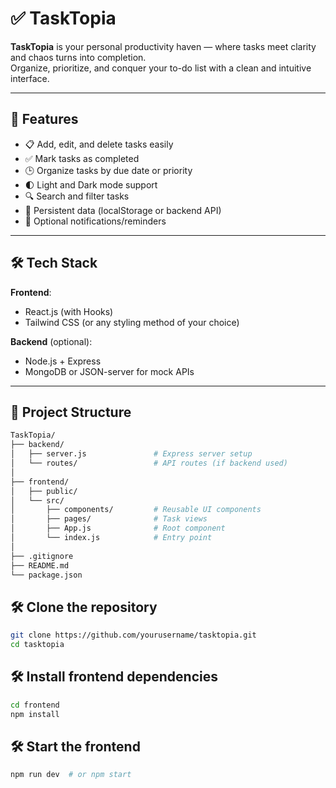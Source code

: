 # ✅ TaskTopia

**TaskTopia** is your personal productivity haven — where tasks meet clarity and chaos turns into completion.  
Organize, prioritize, and conquer your to-do list with a clean and intuitive interface.

---

## 🌟 Features

- 📋 Add, edit, and delete tasks easily
- ✅ Mark tasks as completed
- 🕒 Organize tasks by due date or priority
- 🌓 Light and Dark mode support
- 🔍 Search and filter tasks
- 💾 Persistent data (localStorage or backend API)
- 🔔 Optional notifications/reminders

---

## 🛠️ Tech Stack

**Frontend**:
- React.js (with Hooks)
- Tailwind CSS (or any styling method of your choice)

**Backend** (optional):
- Node.js + Express
- MongoDB or JSON-server for mock APIs

---

## 📁 Project Structure

```bash
TaskTopia/
├── backend/
│   ├── server.js               # Express server setup
│   └── routes/                 # API routes (if backend used)
│
├── frontend/
│   ├── public/
│   └── src/
│       ├── components/         # Reusable UI components
│       ├── pages/              # Task views
│       ├── App.js              # Root component
│       └── index.js            # Entry point
│
├── .gitignore
├── README.md
└── package.json
```

## 🛠️ Clone the repository

```bash
git clone https://github.com/yourusername/tasktopia.git
cd tasktopia
```

## 🛠️ Install frontend dependencies

```bash
cd frontend
npm install
```

## 🛠️ Start the frontend

```bash
npm run dev  # or npm start
```
